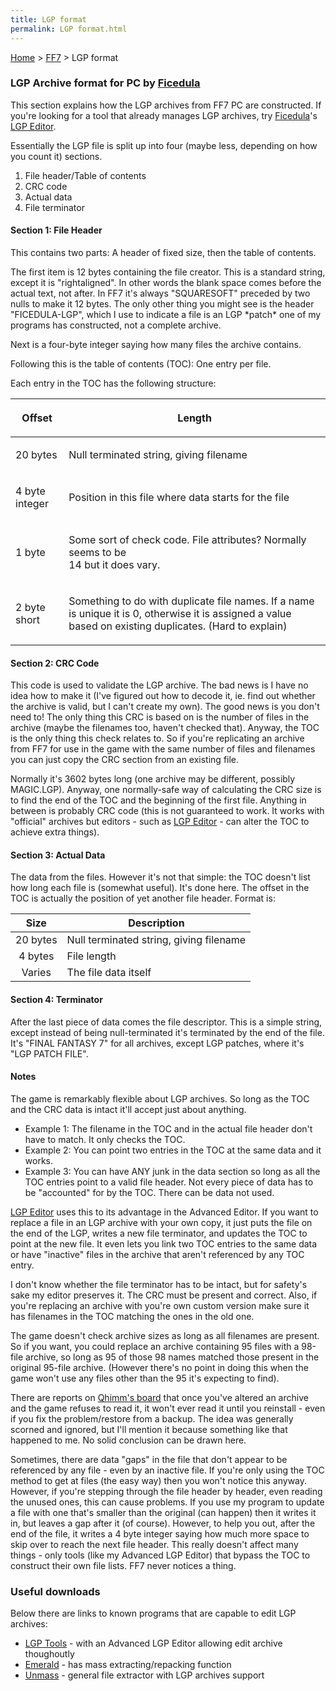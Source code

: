 ```yaml
---
title: LGP format
permalink: LGP format.html
---
```


[Home](../Main%20Page.md) > [FF7](../FF7.md) > LGP format

### LGP Archive format for PC by [Ficedula][]

This section explains how the LGP archives from FF7 PC are constructed.
If you're looking for a tool that already manages LGP archives, try
[Ficedula][]'s [LGP Editor][].

Essentially the LGP file is split up into four (maybe less, depending on
how you count it) sections.

1.  File header/Table of contents
2.  CRC code
3.  Actual data
4.  File terminator

#### Section 1: File Header

This contains two parts: A header of fixed size, then the table of
contents.

The first item is 12 bytes containing the file creator. This is a
standard string, except it is "rightaligned". In other words the blank
space comes before the actual text, not after. In FF7 it's always
"SQUARESOFT" preceded by two nulls to make it 12 bytes. The only other
thing you might see is the header "FICEDULA-LGP", which I use to
indicate a file is an LGP \*patch\* one of my programs has constructed,
not a complete archive.

Next is a four-byte integer saying how many files the archive contains.

Following this is the table of contents (TOC): One entry per file.

Each entry in the TOC has the following structure:

<table>
<thead>
<tr class="header">
<th><p>Offset</p></th>
<th><p>Length</p></th>
</tr>
</thead>
<tbody>
<tr class="odd">
<td><p>20 bytes</p></td>
<td><p>Null terminated string, giving filename</p></td>
</tr>
<tr class="even">
<td><p>4 byte integer</p></td>
<td><p>Position in this file where data starts for the file</p></td>
</tr>
<tr class="odd">
<td><p>1 byte</p></td>
<td><p>Some sort of check code. File attributes? Normally seems to be<br />
14 but it does vary.</p></td>
</tr>
<tr class="even">
<td><p>2 byte short</p></td>
<td><p>Something to do with duplicate file names. If a name is unique it is 0, otherwise it is assigned a value based on existing duplicates. (Hard to explain)</p></td>
</tr>
</tbody>
</table>

#### Section 2: CRC Code

This code is used to validate the LGP archive. The bad news is I have no
idea how to make it (I've figured out how to decode it, ie. find out
whether the archive is valid, but I can't create my own). The good news
is you don't need to! The only thing this CRC is based on is the number
of files in the archive (maybe the filenames too, haven't checked that).
Anyway, the TOC is the only thing this check relates to. So if you're
replicating an archive from FF7 for use in the game with the same number
of files and filenames you can just copy the CRC section from an
existing file.

Normally it's 3602 bytes long (one archive may be different, possibly
MAGIC.LGP). Anyway, one normally-safe way of calculating the CRC size is
to find the end of the TOC and the beginning of the first file. Anything
in between is probably CRC code (this is not guaranteed to work. It
works with "official" archives but editors - such as [LGP Editor][1] -
can alter the TOC to achieve extra things).

#### Section 3: Actual Data

The data from the files. However it's not that simple: the TOC doesn't
list how long each file is (somewhat useful). It's done here. The offset
in the TOC is actually the position of yet another file header. Format
is:

|   Size   | Description                             |
|:--------:|-----------------------------------------|
| 20 bytes | Null terminated string, giving filename |
| 4 bytes  | File length                             |
|  Varies  | The file data itself                    |

#### Section 4: Terminator

After the last piece of data comes the file descriptor. This is a simple
string, except instead of being null-terminated it's terminated by the
end of the file. It's "FINAL FANTASY 7" for all archives, except LGP
patches, where it's "LGP PATCH FILE".

#### Notes

The game is remarkably flexible about LGP archives. So long as the TOC
and the CRC data is intact it'll accept just about anything.

-   Example 1: The filename in the TOC and in the actual file header
    don't have to match. It only checks the TOC.
-   Example 2: You can point two entries in the TOC at the same data and
    it works.
-   Example 3: You can have ANY junk in the data section so long as all
    the TOC entries point to a valid file header. Not every piece of
    data has to be "accounted" for by the TOC. There can be data not
    used.

[LGP Editor][1] uses this to its advantage in the Advanced Editor. If
you want to replace a file in an LGP archive with your own copy, it just
puts the file on the end of the LGP, writes a new file terminator, and
updates the TOC to point at the new file. It even lets you link two TOC
entries to the same data or have "inactive" files in the archive that
aren't referenced by any TOC entry.

I don't know whether the file terminator has to be intact, but for
safety's sake my editor preserves it. The CRC must be present and
correct. Also, if you're replacing an archive with you're own custom
version make sure it has filenames in the TOC matching the ones in the
old one.

The game doesn't check archive sizes as long as all filenames are
present. So if you want, you could replace an archive containing 95
files with a 98-file archive, so long as 95 of those 98 names matched
those present in the original 95-file archive. (However there's no point
in doing this when the game won't use any files other than the 95 it's
expecting to find).

There are reports on [Qhimm's board][] that once you've altered an
archive and the game refuses to read it, it won't ever read it until you
reinstall - even if you fix the problem/restore from a backup. The idea
was generally scorned and ignored, but I'll mention it because something
like that happened to me. No solid conclusion can be drawn here.

Sometimes, there are data "gaps" in the file that don't appear to be
referenced by any file - even by an inactive file. If you're only using
the TOC method to get at files (the easy way) then you won't notice this
anyway. However, if you're stepping through the file header by header,
even reading the unused ones, this can cause problems. If you use my
program to update a file with one that's smaller than the original (can
happen) then it writes it in, but leaves a gap after it (of course).
However, to help you out, after the end of the file, it writes a 4 byte
integer saying how much more space to skip over to reach the next file
header. This really doesn't affect many things - only tools (like my
Advanced LGP Editor) that bypass the TOC to construct their own file
lists. FF7 never notices a thing.

### Useful downloads

Below there are links to known programs that are capable to edit LGP
archives:

-   [LGP Tools][] - with an Advanced LGP Editor allowing edit archive
    thoughoutly
-   [Emerald][] - has mass extracting/repacking function
-   [Unmass][] - general file extractor with LGP archives support

  [Ficedula]: ../User:Ficedula.md "wikilink"
  [LGP Editor]: http://sylphds.net/f2k3/index.html
  [1]: http://www.ficedula.com/
  [Qhimm's board]: http://forums.qhimm.com/
  [LGP Tools]: http://www.sylphds.net/f2k3/programs/lgptools/lgptools160.zip
  [Emerald]: http://elentor.com/Projetos/FF7-Tools/Extracting/Emerald.zip
  [Unmass]: http://mirex.mypage.sk/index.php?selected=1#Unmass
